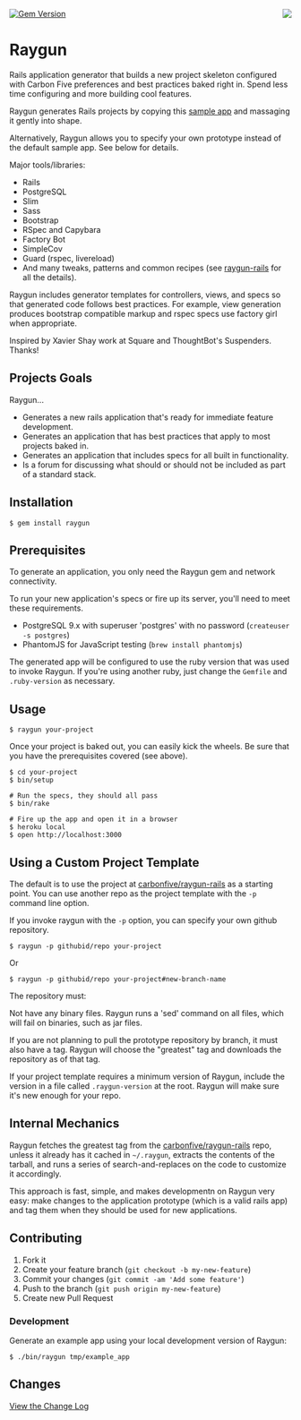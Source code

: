 [![Gem Version](https://badge.fury.io/rb/raygun.png)](http://badge.fury.io/rb/raygun)
<img src="https://raw.github.com/carbonfive/raygun/master/marvin.jpg" align="right"/>

# Raygun

Rails application generator that builds a new project skeleton configured with Carbon Five preferences and
best practices baked right in. Spend less time configuring and more building cool features.

Raygun generates Rails projects by copying this [sample app](https://github.com/carbonfive/raygun-rails)
and massaging it gently into shape.

Alternatively, Raygun allows you to specify your own prototype instead of the default sample app. See below
for details.

Major tools/libraries:

* Rails
* PostgreSQL
* Slim
* Sass
* Bootstrap
* RSpec and Capybara
* Factory Bot
* SimpleCov
* Guard (rspec, livereload)
* And many tweaks, patterns and common recipes (see [raygun-rails](https://github.com/carbonfive/raygun-rails) for all
the details).

Raygun includes generator templates for controllers, views, and specs so that generated code follows best
practices. For example, view generation produces bootstrap compatible markup and rspec specs use factory
girl when appropriate.

Inspired by Xavier Shay work at Square and ThoughtBot's Suspenders. Thanks!

## Projects Goals

Raygun...

* Generates a new rails application that's ready for immediate feature development.
* Generates an application that has best practices that apply to most projects baked in.
* Generates an application that includes specs for all built in functionality.
* Is a forum for discussing what should or should not be included as part of a standard stack.

## Installation

    $ gem install raygun

## Prerequisites

To generate an application, you only need the Raygun gem and network connectivity.

To run your new application's specs or fire up its server, you'll need to meet these requirements.

* PostgreSQL 9.x with superuser 'postgres' with no password (`createuser -s postgres`)
* PhantomJS for JavaScript testing (`brew install phantomjs`)

The generated app will be configured to use the ruby version that was used to invoke Raygun. If you're using
another ruby, just change the `Gemfile` and `.ruby-version` as necessary.

## Usage

    $ raygun your-project

Once your project is baked out, you can easily kick the wheels. Be sure that you have the prerequisites
covered (see above).

    $ cd your-project
    $ bin/setup

    # Run the specs, they should all pass
    $ bin/rake

    # Fire up the app and open it in a browser
    $ heroku local
    $ open http://localhost:3000

## Using a Custom Project Template

The default is to use the project at [carbonfive/raygun-rails](https://github.com/carbonfive/raygun-rails) as a
starting point. You can use another repo as the project template with the `-p` command line option.

If you invoke raygun with the `-p` option, you can specify your own github repository.

    $ raygun -p githubid/repo your-project

Or

    $ raygun -p githubid/repo your-project#new-branch-name

The repository must:

Not have any binary files. Raygun runs a 'sed' command on all files, which will fail on binaries, such as jar files.

If you are not planning to pull the prototype repository by branch, it must also have a tag. Raygun will choose the
"greatest" tag and downloads the repository as of that tag.

If your project template requires a minimum version of Raygun, include the version in a file called
`.raygun-version` at the root. Raygun will make sure it's new enough for your repo.

## Internal Mechanics

Raygun fetches the greatest tag from the [carbonfive/raygun-rails](https://github.com/carbonfive/raygun-rails)
repo, unless it already has it cached in `~/.raygun`, extracts the contents of the tarball, and runs a series of
search-and-replaces on the code to customize it accordingly.

This approach is fast, simple, and makes developmentn on Raygun very easy: make changes to the application
prototype (which is a valid rails app) and tag them when they should be used for new applications.

## Contributing

1. Fork it
2. Create your feature branch (`git checkout -b my-new-feature`)
3. Commit your changes (`git commit -am 'Add some feature'`)
4. Push to the branch (`git push origin my-new-feature`)
5. Create new Pull Request

### Development

Generate an example app using your local development version of Raygun:

    $ ./bin/raygun tmp/example_app

## Changes

[View the Change Log](https://github.com/carbonfive/raygun/tree/master/CHANGES.md)
